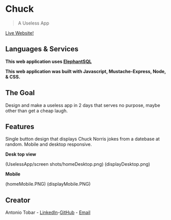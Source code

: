 # Chuck

> A Useless App

[Live Website!](https://immense-escarpment-98784.herokuapp.com)

## Languages & Services

__This web application uses [ElephantSQL](https://www.elephantsql.com/)__

__This web application was built with Javascript, Mustache-Express, Node, & CSS.__


## The Goal

Design and make a useless app in 2 days that serves no purpose, maybe other than get a cheap laugh.

## Features

Single button design that displays Chuck Norris jokes from a datebase at random. Mobile and desktop responsive.

__Desk top view__

(UselessApp/screen shots/homeDesktop.png)
(displayDesktop.png)

__Mobile__

(homeMobile.PNG)
(displayMobile.PNG)

## Creator

Antonio Tobar - [LinkedIn](https://www.linkedin.com/in/antonio-tobar-dev/)-[GitHub](https://github.com/TonyTcode) - [Email](antonio.tobar.dev@gmail.com)
